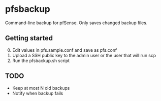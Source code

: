 # pfsbackup
Command-line backup for pfSense. Only saves changed backup files.

## Getting started

  0. Edit values in pfs.sample.conf and save as pfs.conf
  0. Upload a SSH public key to the admin user or the user that will run scp
  0. Run the pfsbackup.sh script

## TODO

- Keep at most N old backups
- Notify when backup fails
